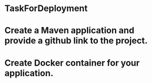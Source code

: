 # TaskForDeployment
# Create a Maven application and provide a github link to the project.
# Create Docker container for your application.

